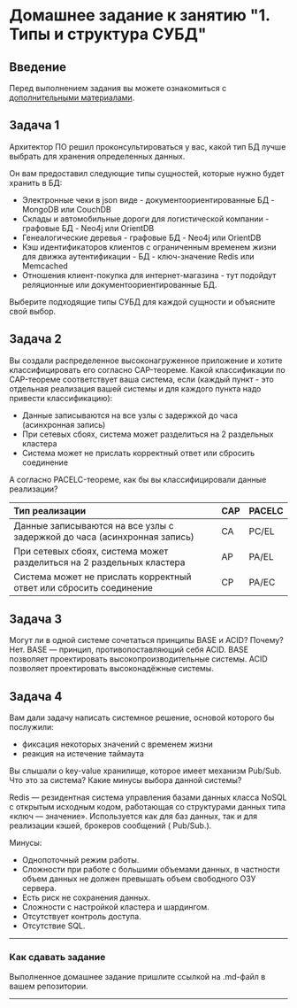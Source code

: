 # Домашнее задание к занятию "1. Типы и структура СУБД"

## Введение

Перед выполнением задания вы можете ознакомиться с 
[дополнительными материалами](https://github.com/netology-code/virt-homeworks/tree/virt-11/additional).

## Задача 1

Архитектор ПО решил проконсультироваться у вас, какой тип БД 
лучше выбрать для хранения определенных данных.

Он вам предоставил следующие типы сущностей, которые нужно будет хранить в БД:

- Электронные чеки в json виде - документоориентированные БД - MongoDB или CouchDB
- Склады и автомобильные дороги для логистической компании - графовые БД - Neo4j или OrientDB
- Генеалогические деревья - графовые БД - Neo4j или OrientDB
- Кэш идентификаторов клиентов с ограниченным временем жизни для движка аутентификации - БД - ключ-значение Redis или Memcached
- Отношения клиент-покупка для интернет-магазина - тут подойдут реляционные или документоориентированные БД.

Выберите подходящие типы СУБД для каждой сущности и объясните свой выбор.


## Задача 2

Вы создали распределенное высоконагруженное приложение и хотите классифицировать его согласно 
CAP-теореме. Какой классификации по CAP-теореме соответствует ваша система, если 
(каждый пункт - это отдельная реализация вашей системы и для каждого пункта надо привести классификацию):

- Данные записываются на все узлы с задержкой до часа (асинхронная запись)
- При сетевых сбоях, система может разделиться на 2 раздельных кластера
- Система может не прислать корректный ответ или сбросить соединение

А согласно PACELC-теореме, как бы вы классифицировали данные реализации?

| Тип реализации                                                            | CAP | PACELC |
|:--------------------------------------------------------------------------|-----|--------|
| Данные записываются на все узлы с задержкой до часа (асинхронная запись)  | CA  | PC/EL  |
| При сетевых сбоях, система может разделиться на 2 раздельных кластера     | AP  | PA/EL  |
| Система может не прислать корректный ответ или сбросить соединение        | CP  | PA/EC  |     

## Задача 3

Могут ли в одной системе сочетаться принципы BASE и ACID? Почему?
Нет. 
BASE — принцип, противопоставляющий себя ACID.
BASE позволяет проектировать высокопроизводительные системы.
ACID позволяет проектировать высоконадёжные системы.

## Задача 4

Вам дали задачу написать системное решение, основой которого бы послужили:

- фиксация некоторых значений с временем жизни
- реакция на истечение таймаута

Вы слышали о key-value хранилище, которое имеет механизм Pub/Sub. 
Что это за система? Какие минусы выбора данной системы?


Redis  — резидентная система управления базами данных класса NoSQL с открытым исходным кодом,
работающая со структурами данных типа «ключ — значение».
Используется как для баз данных, так и для реализации кэшей, брокеров сообщений ( Pub/Sub.).

Минусы:

- Однопоточный режим работы.
- Сложности при работе с большими объемами данных, в частности объем данных не должен превышать объем свободного ОЗУ сервера.
- Есть риск не сохранения данных.
- Сложности с настройкой кластера и шардингом.
- Отсутствует контроль доступа.
- Отсутствие SQL.

---

### Как cдавать задание

Выполненное домашнее задание пришлите ссылкой на .md-файл в вашем репозитории.

---
